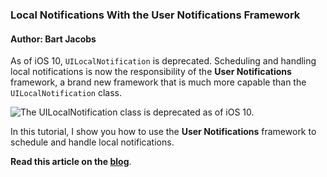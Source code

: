 ### Local Notifications With the User Notifications Framework

#### Author: Bart Jacobs

As of iOS 10, `UILocalNotification` is deprecated. Scheduling and handling local notifications is now the responsibility of the **User Notifications** framework, a brand new framework that is much more capable than the `UILocalNotification` class.

![The UILocalNotification class is deprecated as of iOS 10.](https://cocoacasts.s3.amazonaws.com/local-notifications-with-the-user-notifications-framework/figure-local-notification-deprecated-in-ios-10.jpg)

In this tutorial, I show you how to use the **User Notifications** framework to schedule and handle local notifications.

**Read this article on the [blog](https://cocoacasts.com/local-notifications-with-the-user-notifications-framework/)**.
